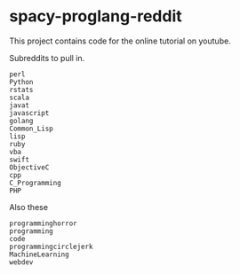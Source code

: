 # spacy-proglang-reddit

This project contains code for the online tutorial on youtube.

Subreddits to pull in. 

```
perl
Python
rstats
scala
javat
javascript
golang
Common_Lisp
lisp
ruby
vba
swift
ObjectiveC
cpp
C_Programming
PHP
```

Also these

```
programminghorror
programming
code
programmingcirclejerk
MachineLearning
webdev
```
